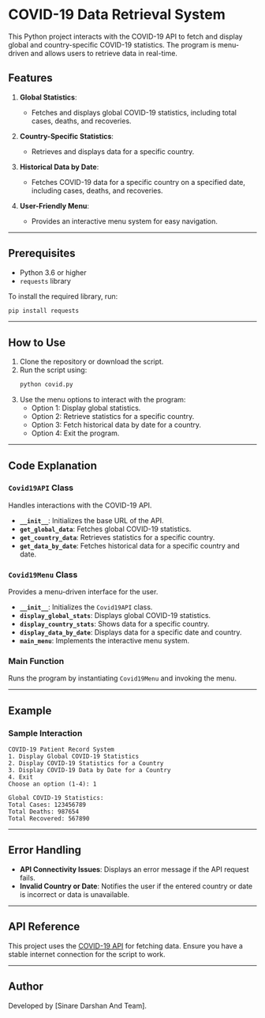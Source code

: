 # COVID-19 Data Retrieval System

This Python project interacts with the COVID-19 API to fetch and display global and country-specific COVID-19 statistics. The program is menu-driven and allows users to retrieve data in real-time.

## Features

1. **Global Statistics**:
   - Fetches and displays global COVID-19 statistics, including total cases, deaths, and recoveries.

2. **Country-Specific Statistics**:
   - Retrieves and displays data for a specific country.

3. **Historical Data by Date**:
   - Fetches COVID-19 data for a specific country on a specified date, including cases, deaths, and recoveries.

4. **User-Friendly Menu**:
   - Provides an interactive menu system for easy navigation.

---

## Prerequisites

- Python 3.6 or higher
- `requests` library

To install the required library, run:
```bash
pip install requests
```

---

## How to Use

1. Clone the repository or download the script.
2. Run the script using:
   ```bash
   python covid.py
   ```
3. Use the menu options to interact with the program:
   - Option 1: Display global statistics.
   - Option 2: Retrieve statistics for a specific country.
   - Option 3: Fetch historical data by date for a country.
   - Option 4: Exit the program.

---

## Code Explanation

### `Covid19API` Class
Handles interactions with the COVID-19 API.

- **`__init__`**: Initializes the base URL of the API.
- **`get_global_data`**: Fetches global COVID-19 statistics.
- **`get_country_data`**: Retrieves statistics for a specific country.
- **`get_data_by_date`**: Fetches historical data for a specific country and date.

### `Covid19Menu` Class
Provides a menu-driven interface for the user.

- **`__init__`**: Initializes the `Covid19API` class.
- **`display_global_stats`**: Displays global COVID-19 statistics.
- **`display_country_stats`**: Shows data for a specific country.
- **`display_data_by_date`**: Displays data for a specific date and country.
- **`main_menu`**: Implements the interactive menu system.

### Main Function
Runs the program by instantiating `Covid19Menu` and invoking the menu.

---

## Example

### Sample Interaction
```
COVID-19 Patient Record System
1. Display Global COVID-19 Statistics
2. Display COVID-19 Statistics for a Country
3. Display COVID-19 Data by Date for a Country
4. Exit
Choose an option (1-4): 1

Global COVID-19 Statistics:
Total Cases: 123456789
Total Deaths: 987654
Total Recovered: 567890
```

---

## Error Handling

- **API Connectivity Issues**: Displays an error message if the API request fails.
- **Invalid Country or Date**: Notifies the user if the entered country or date is incorrect or data is unavailable.

---

## API Reference

This project uses the [COVID-19 API](https://disease.sh/) for fetching data. Ensure you have a stable internet connection for the script to work.

---


## Author

Developed by [Sinare Darshan And Team].

